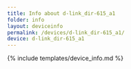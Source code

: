 ```yaml
---
title: Info about d-link_dir-615_a1
folder: info
layout: deviceinfo
permalink: /devices/d-link_dir-615_a1/
device: d-link_dir-615_a1
---
```

{% include templates/device_info.md %}
